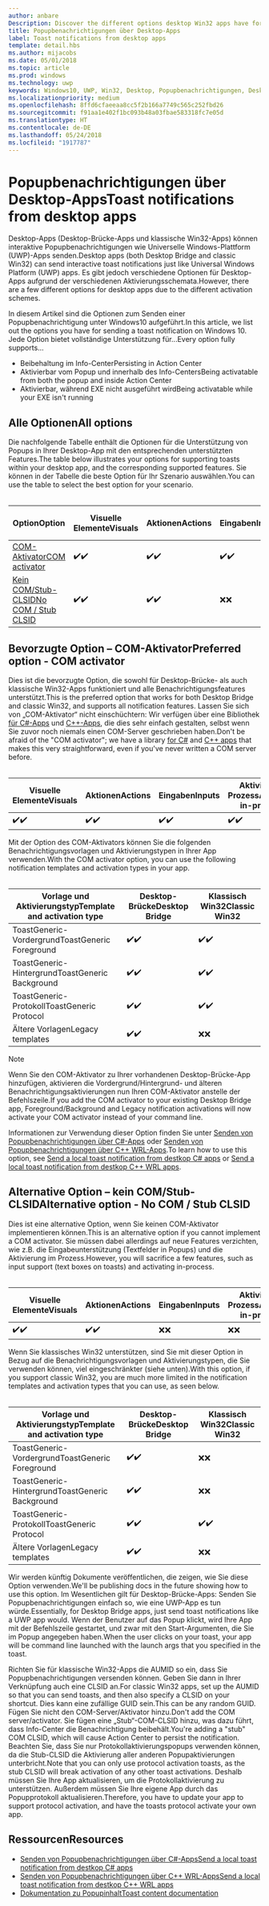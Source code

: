 ```yaml
---
author: anbare
Description: Discover the different options desktop Win32 apps have for sending toast notifications
title: Popupbenachrichtigungen über Desktop-Apps
label: Toast notifications from desktop apps
template: detail.hbs
ms.author: mijacobs
ms.date: 05/01/2018
ms.topic: article
ms.prod: windows
ms.technology: uwp
keywords: Windows10, UWP, Win32, Desktop, Popupbenachrichtigungen, Desktop-Brücke, Optionen zum Senden von Popups, COM-Server, COM-Aktivator, COM, gefälschter COM, kein COM, ohne COM, Senden von Popupbenachrichtigungen
ms.localizationpriority: medium
ms.openlocfilehash: 8ffd6cfaeeaa8cc5f2b166a7749c565c252fbd26
ms.sourcegitcommit: f91aa1e402f1bc093b48a03fbae583318fc7e05d
ms.translationtype: HT
ms.contentlocale: de-DE
ms.lasthandoff: 05/24/2018
ms.locfileid: "1917787"
---
```

# <a name="toast-notifications-from-desktop-apps"></a><span data-ttu-id="ef23f-103">Popupbenachrichtigungen über Desktop-Apps</span><span class="sxs-lookup"><span data-stu-id="ef23f-103">Toast notifications from desktop apps</span></span>

<span data-ttu-id="ef23f-104">Desktop-Apps (Desktop-Brücke-Apps und klassische Win32-Apps) können interaktive Popupbenachrichtigungen wie Universelle Windows-Plattform (UWP)-Apps senden.</span><span class="sxs-lookup"><span data-stu-id="ef23f-104">Desktop apps (both Desktop Bridge and classic Win32) can send interactive toast notifications just like Universal Windows Platform (UWP) apps.</span></span> <span data-ttu-id="ef23f-105">Es gibt jedoch verschiedene Optionen für Desktop-Apps aufgrund der verschiedenen Aktivierungsschemata.</span><span class="sxs-lookup"><span data-stu-id="ef23f-105">However, there are a few different options for desktop apps due to the different activation schemes.</span></span>

<span data-ttu-id="ef23f-106">In diesem Artikel sind die Optionen zum Senden einer Popupbenachrichtigung unter Windows10 aufgeführt.</span><span class="sxs-lookup"><span data-stu-id="ef23f-106">In this article, we list out the options you have for sending a toast notification on Windows 10.</span></span> <span data-ttu-id="ef23f-107">Jede Option bietet vollständige Unterstützung für...</span><span class="sxs-lookup"><span data-stu-id="ef23f-107">Every option fully supports...</span></span>

* <span data-ttu-id="ef23f-108">Beibehaltung im Info-Center</span><span class="sxs-lookup"><span data-stu-id="ef23f-108">Persisting in Action Center</span></span>
* <span data-ttu-id="ef23f-109">Aktivierbar vom Popup und innerhalb des Info-Centers</span><span class="sxs-lookup"><span data-stu-id="ef23f-109">Being activatable from both the popup and inside Action Center</span></span>
* <span data-ttu-id="ef23f-110">Aktivierbar, während EXE nicht ausgeführt wird</span><span class="sxs-lookup"><span data-stu-id="ef23f-110">Being activatable while your EXE isn't running</span></span>

## <a name="all-options"></a><span data-ttu-id="ef23f-111">Alle Optionen</span><span class="sxs-lookup"><span data-stu-id="ef23f-111">All options</span></span>

<span data-ttu-id="ef23f-112">Die nachfolgende Tabelle enthält die Optionen für die Unterstützung von Popups in Ihrer Desktop-App mit den entsprechenden unterstützten Features.</span><span class="sxs-lookup"><span data-stu-id="ef23f-112">The table below illustrates your options for supporting toasts within your desktop app, and the corresponding supported features.</span></span> <span data-ttu-id="ef23f-113">Sie können in der Tabelle die beste Option für Ihr Szenario auswählen.</span><span class="sxs-lookup"><span data-stu-id="ef23f-113">You can use the table to select the best option for your scenario.</span></span><br/><br/>

| <span data-ttu-id="ef23f-114">Option</span><span class="sxs-lookup"><span data-stu-id="ef23f-114">Option</span></span> | <span data-ttu-id="ef23f-115">Visuelle Elemente</span><span class="sxs-lookup"><span data-stu-id="ef23f-115">Visuals</span></span> | <span data-ttu-id="ef23f-116">Aktionen</span><span class="sxs-lookup"><span data-stu-id="ef23f-116">Actions</span></span> | <span data-ttu-id="ef23f-117">Eingaben</span><span class="sxs-lookup"><span data-stu-id="ef23f-117">Inputs</span></span> | <span data-ttu-id="ef23f-118">Aktiviert im Prozess</span><span class="sxs-lookup"><span data-stu-id="ef23f-118">Activates in-process</span></span> |
| -- | -- | -- | -- | -- |
| [<span data-ttu-id="ef23f-119">COM-Aktivator</span><span class="sxs-lookup"><span data-stu-id="ef23f-119">COM activator</span></span>](#preferred-option---com-activator) | <span data-ttu-id="ef23f-120">✔️</span><span class="sxs-lookup"><span data-stu-id="ef23f-120">✔️</span></span> | <span data-ttu-id="ef23f-121">✔️</span><span class="sxs-lookup"><span data-stu-id="ef23f-121">✔️</span></span> | <span data-ttu-id="ef23f-122">✔️</span><span class="sxs-lookup"><span data-stu-id="ef23f-122">✔️</span></span> | <span data-ttu-id="ef23f-123">✔️</span><span class="sxs-lookup"><span data-stu-id="ef23f-123">✔️</span></span> |
| [<span data-ttu-id="ef23f-124">Kein COM/Stub-CLSID</span><span class="sxs-lookup"><span data-stu-id="ef23f-124">No COM / Stub CLSID</span></span>](#alternative-option---no-com--stub-clsid) | <span data-ttu-id="ef23f-125">✔️</span><span class="sxs-lookup"><span data-stu-id="ef23f-125">✔️</span></span> | <span data-ttu-id="ef23f-126">✔️</span><span class="sxs-lookup"><span data-stu-id="ef23f-126">✔️</span></span> | <span data-ttu-id="ef23f-127">❌</span><span class="sxs-lookup"><span data-stu-id="ef23f-127">❌</span></span> | <span data-ttu-id="ef23f-128">❌</span><span class="sxs-lookup"><span data-stu-id="ef23f-128">❌</span></span> |


## <a name="preferred-option---com-activator"></a><span data-ttu-id="ef23f-129">Bevorzugte Option – COM-Aktivator</span><span class="sxs-lookup"><span data-stu-id="ef23f-129">Preferred option - COM activator</span></span>

<span data-ttu-id="ef23f-130">Dies ist die bevorzugte Option, die sowohl für Desktop-Brücke- als auch klassische Win32-Apps funktioniert und alle Benachrichtigungsfeatures unterstützt.</span><span class="sxs-lookup"><span data-stu-id="ef23f-130">This is the preferred option that works for both Desktop Bridge and classic Win32, and supports all notification features.</span></span> <span data-ttu-id="ef23f-131">Lassen Sie sich von „COM-Aktivator“ nicht einschüchtern: Wir verfügen über eine Bibliothek [für C#-Apps](send-local-toast-desktop.md) und [C++-Apps](send-local-toast-desktop-cpp-wrl.md), die dies sehr einfach gestalten, selbst wenn Sie zuvor noch niemals einen COM-Server geschrieben haben.</span><span class="sxs-lookup"><span data-stu-id="ef23f-131">Don't be afraid of the "COM activator"; we have a library [for C#](send-local-toast-desktop.md) and [C++ apps](send-local-toast-desktop-cpp-wrl.md) that makes this very straightforward, even if you've never written a COM server before.</span></span><br/><br/>

| <span data-ttu-id="ef23f-132">Visuelle Elemente</span><span class="sxs-lookup"><span data-stu-id="ef23f-132">Visuals</span></span> | <span data-ttu-id="ef23f-133">Aktionen</span><span class="sxs-lookup"><span data-stu-id="ef23f-133">Actions</span></span> | <span data-ttu-id="ef23f-134">Eingaben</span><span class="sxs-lookup"><span data-stu-id="ef23f-134">Inputs</span></span> | <span data-ttu-id="ef23f-135">Aktiviert im Prozess</span><span class="sxs-lookup"><span data-stu-id="ef23f-135">Activates in-process</span></span> |
| -- | -- | -- | -- |
| <span data-ttu-id="ef23f-136">✔️</span><span class="sxs-lookup"><span data-stu-id="ef23f-136">✔️</span></span> | <span data-ttu-id="ef23f-137">✔️</span><span class="sxs-lookup"><span data-stu-id="ef23f-137">✔️</span></span> | <span data-ttu-id="ef23f-138">✔️</span><span class="sxs-lookup"><span data-stu-id="ef23f-138">✔️</span></span> | <span data-ttu-id="ef23f-139">✔️</span><span class="sxs-lookup"><span data-stu-id="ef23f-139">✔️</span></span> |

<span data-ttu-id="ef23f-140">Mit der Option des COM-Aktivators können Sie die folgenden Benachrichtigungsvorlagen und Aktivierungstypen in Ihrer App verwenden.</span><span class="sxs-lookup"><span data-stu-id="ef23f-140">With the COM activator option, you can use the following notification templates and activation types in your app.</span></span><br/><br/>

| <span data-ttu-id="ef23f-141">Vorlage und Aktivierungstyp</span><span class="sxs-lookup"><span data-stu-id="ef23f-141">Template and activation type</span></span> | <span data-ttu-id="ef23f-142">Desktop-Brücke</span><span class="sxs-lookup"><span data-stu-id="ef23f-142">Desktop Bridge</span></span> | <span data-ttu-id="ef23f-143">Klassisch Win32</span><span class="sxs-lookup"><span data-stu-id="ef23f-143">Classic Win32</span></span> |
| -- | -- | -- |
| <span data-ttu-id="ef23f-144">ToastGeneric-Vordergrund</span><span class="sxs-lookup"><span data-stu-id="ef23f-144">ToastGeneric Foreground</span></span> | <span data-ttu-id="ef23f-145">✔️</span><span class="sxs-lookup"><span data-stu-id="ef23f-145">✔️</span></span> | <span data-ttu-id="ef23f-146">✔️</span><span class="sxs-lookup"><span data-stu-id="ef23f-146">✔️</span></span> |
| <span data-ttu-id="ef23f-147">ToastGeneric-Hintergrund</span><span class="sxs-lookup"><span data-stu-id="ef23f-147">ToastGeneric Background</span></span> | <span data-ttu-id="ef23f-148">✔️</span><span class="sxs-lookup"><span data-stu-id="ef23f-148">✔️</span></span> | <span data-ttu-id="ef23f-149">✔️</span><span class="sxs-lookup"><span data-stu-id="ef23f-149">✔️</span></span> |
| <span data-ttu-id="ef23f-150">ToastGeneric-Protokoll</span><span class="sxs-lookup"><span data-stu-id="ef23f-150">ToastGeneric Protocol</span></span> | <span data-ttu-id="ef23f-151">✔️</span><span class="sxs-lookup"><span data-stu-id="ef23f-151">✔️</span></span> | <span data-ttu-id="ef23f-152">✔️</span><span class="sxs-lookup"><span data-stu-id="ef23f-152">✔️</span></span> |
| <span data-ttu-id="ef23f-153">Ältere Vorlagen</span><span class="sxs-lookup"><span data-stu-id="ef23f-153">Legacy templates</span></span> | <span data-ttu-id="ef23f-154">✔️</span><span class="sxs-lookup"><span data-stu-id="ef23f-154">✔️</span></span> | <span data-ttu-id="ef23f-155">❌</span><span class="sxs-lookup"><span data-stu-id="ef23f-155">❌</span></span> |

> [!NOTE]
> <span data-ttu-id="ef23f-156">Wenn Sie den COM-Aktivator zu Ihrer vorhandenen Desktop-Brücke-App hinzufügen, aktivieren die Vordergrund/Hintergrund- und älteren Benachrichtigungsaktivierungen nun Ihren COM-Aktivator anstelle der Befehlszeile.</span><span class="sxs-lookup"><span data-stu-id="ef23f-156">If you add the COM activator to your existing Desktop Bridge app, Foreground/Background and Legacy notification activations will now activate your COM activator instead of your command line.</span></span>

<span data-ttu-id="ef23f-157">Informationen zur Verwendung dieser Option finden Sie unter [Senden von Popupbenachrichtigungen über C#-Apps](send-local-toast-desktop.md) oder [Senden von Popupbenachrichtigungen über C++ WRL-Apps](send-local-toast-desktop-cpp-wrl.md).</span><span class="sxs-lookup"><span data-stu-id="ef23f-157">To learn how to use this option, see [Send a local toast notification from destkop C# apps](send-local-toast-desktop.md) or [Send a local toast notification from destkop C++ WRL apps](send-local-toast-desktop-cpp-wrl.md).</span></span>


## <a name="alternative-option---no-com--stub-clsid"></a><span data-ttu-id="ef23f-158">Alternative Option – kein COM/Stub-CLSID</span><span class="sxs-lookup"><span data-stu-id="ef23f-158">Alternative option - No COM / Stub CLSID</span></span>

<span data-ttu-id="ef23f-159">Dies ist eine alternative Option, wenn Sie keinen COM-Aktivator implementieren können.</span><span class="sxs-lookup"><span data-stu-id="ef23f-159">This is an alternative option if you cannot implement a COM activator.</span></span> <span data-ttu-id="ef23f-160">Sie müssen dabei allerdings auf neue Features verzichten, wie z.B. die Eingabeunterstützung (Textfelder in Popups) und die Aktivierung im Prozess.</span><span class="sxs-lookup"><span data-stu-id="ef23f-160">However, you will sacrifice a few features, such as input support (text boxes on toasts) and activating in-process.</span></span><br/><br/>

| <span data-ttu-id="ef23f-161">Visuelle Elemente</span><span class="sxs-lookup"><span data-stu-id="ef23f-161">Visuals</span></span> | <span data-ttu-id="ef23f-162">Aktionen</span><span class="sxs-lookup"><span data-stu-id="ef23f-162">Actions</span></span> | <span data-ttu-id="ef23f-163">Eingaben</span><span class="sxs-lookup"><span data-stu-id="ef23f-163">Inputs</span></span> | <span data-ttu-id="ef23f-164">Aktiviert im Prozess</span><span class="sxs-lookup"><span data-stu-id="ef23f-164">Activates in-process</span></span> |
| -- | -- | -- | -- |
| <span data-ttu-id="ef23f-165">✔️</span><span class="sxs-lookup"><span data-stu-id="ef23f-165">✔️</span></span> | <span data-ttu-id="ef23f-166">✔️</span><span class="sxs-lookup"><span data-stu-id="ef23f-166">✔️</span></span> | <span data-ttu-id="ef23f-167">❌</span><span class="sxs-lookup"><span data-stu-id="ef23f-167">❌</span></span> | <span data-ttu-id="ef23f-168">❌</span><span class="sxs-lookup"><span data-stu-id="ef23f-168">❌</span></span> |

<span data-ttu-id="ef23f-169">Wenn Sie klassisches Win32 unterstützen, sind Sie mit dieser Option in Bezug auf die Benachrichtigungsvorlagen und Aktivierungstypen, die Sie verwenden können, viel eingeschränkter (siehe unten).</span><span class="sxs-lookup"><span data-stu-id="ef23f-169">With this option, if you support classic Win32, you are much more limited in the notification templates and activation types that you can use, as seen below.</span></span><br/><br/>

| <span data-ttu-id="ef23f-170">Vorlage und Aktivierungstyp</span><span class="sxs-lookup"><span data-stu-id="ef23f-170">Template and activation type</span></span> | <span data-ttu-id="ef23f-171">Desktop-Brücke</span><span class="sxs-lookup"><span data-stu-id="ef23f-171">Desktop Bridge</span></span> | <span data-ttu-id="ef23f-172">Klassisch Win32</span><span class="sxs-lookup"><span data-stu-id="ef23f-172">Classic Win32</span></span> |
| -- | -- | -- |
| <span data-ttu-id="ef23f-173">ToastGeneric-Vordergrund</span><span class="sxs-lookup"><span data-stu-id="ef23f-173">ToastGeneric Foreground</span></span> | <span data-ttu-id="ef23f-174">✔️</span><span class="sxs-lookup"><span data-stu-id="ef23f-174">✔️</span></span> | <span data-ttu-id="ef23f-175">❌</span><span class="sxs-lookup"><span data-stu-id="ef23f-175">❌</span></span> |
| <span data-ttu-id="ef23f-176">ToastGeneric-Hintergrund</span><span class="sxs-lookup"><span data-stu-id="ef23f-176">ToastGeneric Background</span></span> | <span data-ttu-id="ef23f-177">✔️</span><span class="sxs-lookup"><span data-stu-id="ef23f-177">✔️</span></span> | <span data-ttu-id="ef23f-178">❌</span><span class="sxs-lookup"><span data-stu-id="ef23f-178">❌</span></span> |
| <span data-ttu-id="ef23f-179">ToastGeneric-Protokoll</span><span class="sxs-lookup"><span data-stu-id="ef23f-179">ToastGeneric Protocol</span></span> | <span data-ttu-id="ef23f-180">✔️</span><span class="sxs-lookup"><span data-stu-id="ef23f-180">✔️</span></span> | <span data-ttu-id="ef23f-181">✔️</span><span class="sxs-lookup"><span data-stu-id="ef23f-181">✔️</span></span> |
| <span data-ttu-id="ef23f-182">Ältere Vorlagen</span><span class="sxs-lookup"><span data-stu-id="ef23f-182">Legacy templates</span></span> | <span data-ttu-id="ef23f-183">✔️</span><span class="sxs-lookup"><span data-stu-id="ef23f-183">✔️</span></span> | <span data-ttu-id="ef23f-184">❌</span><span class="sxs-lookup"><span data-stu-id="ef23f-184">❌</span></span> |

<span data-ttu-id="ef23f-185">Wir werden künftig Dokumente veröffentlichen, die zeigen, wie Sie diese Option verwenden.</span><span class="sxs-lookup"><span data-stu-id="ef23f-185">We'll be publishing docs in the future showing how to use this option.</span></span> <span data-ttu-id="ef23f-186">Im Wesentlichen gilt für Desktop-Brücke-Apps: Senden Sie Popupbenachrichtigungen einfach so, wie eine UWP-App es tun würde.</span><span class="sxs-lookup"><span data-stu-id="ef23f-186">Essentially, for Desktop Bridge apps, just send toast notifications like a UWP app would.</span></span> <span data-ttu-id="ef23f-187">Wenn der Benutzer auf das Popup klickt, wird Ihre App mit der Befehlszeile gestartet, und zwar mit den Start-Argumenten, die Sie im Popup angegeben haben.</span><span class="sxs-lookup"><span data-stu-id="ef23f-187">When the user clicks on your toast, your app will be command line launched with the launch args that you specified in the toast.</span></span>

<span data-ttu-id="ef23f-188">Richten Sie für klassische Win32-Apps die AUMID so ein, dass Sie Popupbenachrichtigungen versenden können. Geben Sie dann in Ihrer Verknüpfung auch eine CLSID an.</span><span class="sxs-lookup"><span data-stu-id="ef23f-188">For classic Win32 apps, set up the AUMID so that you can send toasts, and then also specify a CLSID on your shortcut.</span></span> <span data-ttu-id="ef23f-189">Dies kann eine zufällige GUID sein.</span><span class="sxs-lookup"><span data-stu-id="ef23f-189">This can be any random GUID.</span></span> <span data-ttu-id="ef23f-190">Fügen Sie nicht den COM-Server/Aktivator hinzu.</span><span class="sxs-lookup"><span data-stu-id="ef23f-190">Don't add the COM server/activator.</span></span> <span data-ttu-id="ef23f-191">Sie fügen eine „Stub“-COM-CLSID hinzu, was dazu führt, dass Info-Center die Benachrichtigung beibehält.</span><span class="sxs-lookup"><span data-stu-id="ef23f-191">You're adding a "stub" COM CLSID, which will cause Action Center to persist the notification.</span></span> <span data-ttu-id="ef23f-192">Beachten Sie, dass Sie nur Protokollaktivierungspopups verwenden können, da die Stub-CLSID die Aktivierung aller anderen Popupaktivierungen unterbricht.</span><span class="sxs-lookup"><span data-stu-id="ef23f-192">Note that you can only use protocol activation toasts, as the stub CLSID will break activation of any other toast activations.</span></span> <span data-ttu-id="ef23f-193">Deshalb müssen Sie Ihre App aktualisieren, um die Protokollaktivierung zu unterstützen. Außerdem müssen Sie Ihre eigene App durch das Popupprotokoll aktualisieren.</span><span class="sxs-lookup"><span data-stu-id="ef23f-193">Therefore, you have to update your app to support protocol activation, and have the toasts protocol activate your own app.</span></span>


## <a name="resources"></a><span data-ttu-id="ef23f-194">Ressourcen</span><span class="sxs-lookup"><span data-stu-id="ef23f-194">Resources</span></span>

* [<span data-ttu-id="ef23f-195">Senden von Popupbenachrichtigungen über C#-Apps</span><span class="sxs-lookup"><span data-stu-id="ef23f-195">Send a local toast notification from destkop C# apps</span></span>](send-local-toast-desktop.md)
* [<span data-ttu-id="ef23f-196">Senden von Popupbenachrichtigungen über C++ WRL-Apps</span><span class="sxs-lookup"><span data-stu-id="ef23f-196">Send a local toast notification from destkop C++ WRL apps</span></span>](send-local-toast-desktop-cpp-wrl.md)
* [<span data-ttu-id="ef23f-197">Dokumentation zu Popupinhalt</span><span class="sxs-lookup"><span data-stu-id="ef23f-197">Toast content documentation</span></span>](adaptive-interactive-toasts.md)